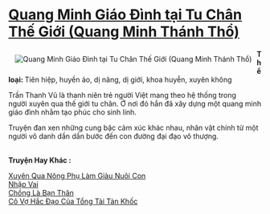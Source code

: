 <a href="https://utruyen.com/quang-minh-giao-dinh-tai-tu-chan-the-gioi-quang-minh-thanh-tho/17516/" title="Quang Minh Giáo Đình tại Tu Chân Thế Giới (Quang Minh Thánh Thổ)"><h1>Quang Minh Giáo Đình tại Tu Chân Thế Giới (Quang Minh Thánh Thổ)</h1></a><div style="display:table"><img align="right" style="float: left; padding: 10px;" src="https://utruyen.com/images/story/200x260/quang-minh-giao-dinh-tai-tu-chan-the-gioi-quang-minh-thanh-tho.jpg" alt="Quang Minh Giáo Đình tại Tu Chân Thế Giới (Quang Minh Thánh Thổ)"><b>Thể loại: </b>Tiên hiệp, huyền ảo, dị năng, dị giới, khoa huyễn, xuyên không<p></p>Trần Thanh Vũ là thanh niên trẻ người Việt mang theo hệ thống trong người xuyên qua thế giới tu chân. Ở nơi đó hắn đã xây dựng một quang minh giáo đình nhằm tạo phúc cho sinh linh.<p></p>Truyện đan xen những cung bậc cảm xúc khác nhau, nhân vật chính từ một người vô danh dần dần bước đến con đường đại đạo vô thượng.</div><p><br><b>Truyện Hay Khác :</b></p><a href="https://utruyen.com/xuyen-qua-nong-phu-lam-giau-nuoi-con/19143/" alt="Xuyên Qua Nông Phụ Làm Giàu Nuôi Con">Xuyên Qua Nông Phụ Làm Giàu Nuôi Con</a><br/><a href="https://www.wattpad.com/story/198996012-nh%E1%BA%ADp-vai" alt="Nhập Vai">Nhập Vai</a><br/><a href="https://www.wattpad.com/story/203958743-ch%E1%BB%93ng-l%C3%A0-b%E1%BA%A1n-th%C3%A2n" alt="Chồng Là Bạn Thân">Chồng Là Bạn Thân</a><br/><a href="https://github.com/quanluxury/ngontinhhot/tree/master/truyenhay/17042/" alt="Cô Vợ Hắc Đạo Của Tổng Tài Tàn Khốc">Cô Vợ Hắc Đạo Của Tổng Tài Tàn Khốc</a><br/>